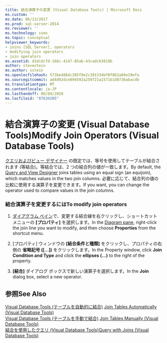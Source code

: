 ```yaml
---
title: 結合演算子の変更 (Visual Database Tools) | Microsoft Docs
ms.custom: ''
ms.date: 06/13/2017
ms.prod: sql-server-2014
ms.reviewer: ''
ms.technology: ssms
ms.topic: conceptual
helpviewer_keywords:
- joins [SQL Server], operators
- modifying join operators
- join operators
ms.assetid: d1dcdcfd-166c-4147-85ab-43cadc63819b
author: stevestein
ms.author: sstein
ms.openlocfilehash: 573be4884c385f8e2c391334bf0f862a66e19efa
ms.sourcegitcommit: ad4d92dce894592a259721a1571b1d8736abacdb
ms.translationtype: MT
ms.contentlocale: ja-JP
ms.lasthandoff: 08/04/2020
ms.locfileid: "87634205"
---
```

# <a name="modify-join-operators-visual-database-tools"></a><span data-ttu-id="c03f9-102">結合演算子の変更 (Visual Database Tools)</span><span class="sxs-lookup"><span data-stu-id="c03f9-102">Modify Join Operators (Visual Database Tools)</span></span>
  <span data-ttu-id="c03f9-103">[クエリおよびビュー デザイナー](visual-database-tools.md) の既定では、等号を使用してテーブルが結合されます (等結合)。等結合では、2 つの結合列の値が一致します。</span><span class="sxs-lookup"><span data-stu-id="c03f9-103">By default, the [Query and View Designer](visual-database-tools.md) joins tables using an equal sign (an equijoin), which matches values in the two join columns.</span></span> <span data-ttu-id="c03f9-104">必要に応じて、結合列の値の比較に使用する演算子を変更できます。</span><span class="sxs-lookup"><span data-stu-id="c03f9-104">If you want, you can change the operator used to compare values in the join columns.</span></span>  
  
### <a name="to-modify-join-operators"></a><span data-ttu-id="c03f9-105">結合演算子を変更するには</span><span class="sxs-lookup"><span data-stu-id="c03f9-105">To modify join operators</span></span>  
  
1.  <span data-ttu-id="c03f9-106">[ダイアグラム ペイン](diagram-pane-visual-database-tools.md)で、変更する結合線を右クリックし、ショートカット メニューの **[プロパティ]** を選択します。</span><span class="sxs-lookup"><span data-stu-id="c03f9-106">In the [Diagram pane](diagram-pane-visual-database-tools.md), right-click the join line you want to modify, and then choose **Properties** from the shortcut menu.</span></span>  
  
2.  <span data-ttu-id="c03f9-107">[プロパティ] ウィンドウの **[結合条件と種類]** をクリックし、プロパティの右側の **省略記号 ([...])** をクリックします。</span><span class="sxs-lookup"><span data-stu-id="c03f9-107">In the Property window, click **Join Condition and Type** and click the **ellipses (...)** to the right of the property.</span></span>  
  
3.  <span data-ttu-id="c03f9-108">**[結合]** ダイアログ ボックスで新しい演算子を選択します。</span><span class="sxs-lookup"><span data-stu-id="c03f9-108">In the **Join** dialog box, select a new operator.</span></span>  
  
## <a name="see-also"></a><span data-ttu-id="c03f9-109">参照</span><span class="sxs-lookup"><span data-stu-id="c03f9-109">See Also</span></span>  
 <span data-ttu-id="c03f9-110">[Visual Database Tools &#40;テーブルを自動的に結合&#41;](join-tables-automatically-visual-database-tools.md) </span><span class="sxs-lookup"><span data-stu-id="c03f9-110">[Join Tables Automatically &#40;Visual Database Tools&#41;](join-tables-automatically-visual-database-tools.md) </span></span>  
 <span data-ttu-id="c03f9-111">[Visual Database Tools &#40;テーブルを手動で結合&#41;](join-tables-manually-visual-database-tools.md) </span><span class="sxs-lookup"><span data-stu-id="c03f9-111">[Join Tables Manually &#40;Visual Database Tools&#41;](join-tables-manually-visual-database-tools.md) </span></span>  
 [<span data-ttu-id="c03f9-112">結合を使用したクエリ (Visual Database Tools)</span><span class="sxs-lookup"><span data-stu-id="c03f9-112">Query with Joins &#40;Visual Database Tools&#41;</span></span>](query-with-joins-visual-database-tools.md)  
  
  

